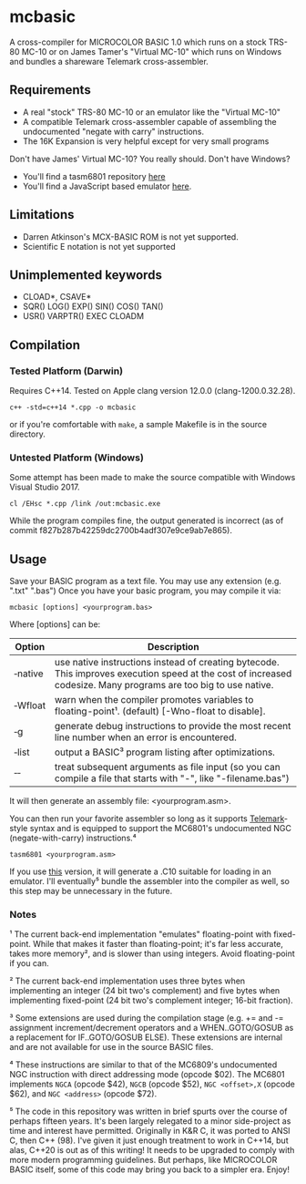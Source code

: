 # mcbasic
A cross-compiler for MICROCOLOR BASIC 1.0 which runs on a stock TRS-80 MC-10 or on James Tamer's "Virtual MC-10" which runs on Windows and bundles a shareware Telemark cross-assembler.

## Requirements
* A real "stock" TRS-80 MC-10 or an emulator like the "Virtual MC-10"
* A compatible Telemark cross-assembler capable of assembling the undocumented "negate with carry" instructions.
* The 16K Expansion is very helpful except for very small programs

Don't have James' Virtual MC-10?  You really should.  Don't have Windows?
* You'll find a tasm6801 repository [here](https://github.com/gregdionne/tasm6801)
* You'll find a JavaScript based emulator [here](https://github.com/gregdionne/mc-10).

## Limitations
* Darren Atkinson's MCX-BASIC ROM is not yet supported.
* Scientific E notation is not yet supported

## Unimplemented keywords
* CLOAD*, CSAVE*
* SQR() LOG() EXP() SIN() COS() TAN()
* USR() VARPTR() EXEC CLOADM

## Compilation

### Tested Platform (Darwin)

Requires C++14.  Tested on Apple clang version 12.0.0 (clang-1200.0.32.28).

`c++ -std=c++14 *.cpp -o mcbasic`

or if you're comfortable with `make`, a sample Makefile is in the source directory.

### Untested Platform (Windows)

Some attempt has been made to make the source compatible with Windows Visual Studio 2017.

`cl /EHsc *.cpp /link /out:mcbasic.exe`

While the program compiles fine, the output generated is incorrect (as of commit f827b287b42259dc2700b4adf307e9ce9ab7e865).

## Usage

Save your BASIC program as a text file.  You may use any extension (e.g. ".txt" ".bas")
Once you have your basic program, you may compile it via:

`mcbasic [options] <yourprogram.bas>`

Where [options] can be:

Option         | Description
------         | -----------
&#8209;native  | use native instructions instead of creating bytecode.  This improves execution speed at the cost of increased codesize.  Many programs are too big to use native.
&#8209;Wfloat  | warn when the compiler promotes variables to floating-point&#185;.   (default)  [-Wno-float to disable].
&#8209;g       | generate debug instructions to provide the most recent line number when an error is encountered.
&#8209;list    | output a BASIC&#179; program listing after optimizations.
&#8209;&#8209; | treat subsequent arguments as file input (so you can compile a file that starts with "-", like "-filename.bas")

It will then generate an assembly file: <yourprogram.asm>.

You can then run your favorite assembler so long as it supports [Telemark](http://www.s100computers.com/Software%20Folder/6502%20Monitor/The%20Telemark%20Assembler%20Manual.pdf)-style syntax and is equipped to support the MC6801's undocumented NGC (negate-with-carry) instructions.&#8308;

`tasm6801 <yourprogram.asm>`

If you use [this](https://github.com/gregdionne/tasm6801) version, it will generate a .C10 suitable for loading in an emulator.
I'll eventually&#8309; bundle the assembler into the compiler as well, so this step may be unnecessary in the future.

### Notes

&#185; The current back-end implementation "emulates" floating-point with fixed-point.  While that makes it faster than floating-point; it's far less accurate, takes more memory&#178;, and is slower than using integers.  Avoid floating-point if you can.

&#178; The current back-end implementation uses three bytes when implementing an integer (24 bit two's complement) and five bytes when implementing fixed-point (24 bit two's complement integer; 16-bit fraction).

&#179; Some extensions are used during the compilation stage (e.g. += and -= assignment increment/decrement operators and a WHEN..GOTO/GOSUB as a replacement for IF..GOTO/GOSUB ELSE). These extensions are internal and are not available for use in the source BASIC files.

&#8308; These instructions are similar to that of the MC6809's undocumented NGC instruction with direct addressing mode (opcode $02).  The MC6801 implements `NGCA` (opcode $42), `NGCB` (opcode $52), `NGC <offset>,X` (opcode $62), and `NGC <address>` (opcode $72).

&#8309; The code in this repository was written in brief spurts over the course of perhaps fifteen years.  It's been largely relegated to a minor side-project as time and interest have permitted.  Originally in K&R C, it was ported to ANSI C, then C++ (98).  I've given it just enough treatment to work in C++14, but alas, C++20 is out as of this writing!  It needs to be upgraded to comply with more modern programming guidelines.  But perhaps, like MICROCOLOR BASIC itself, some of this code may bring you back to a simpler era.  Enjoy!

